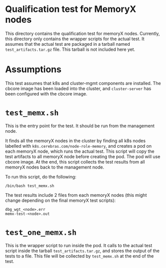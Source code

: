 # Qualification test for MemoryX nodes

This directory contains the qualification test for memoryX nodes. Currently,
this directory only contains the wrapper scripts for the actual test. It assumes
that the actual test are packaged in a tarball named `test_artifacts.tar.gz` file.
This tarball is not included here yet.

# Assumptions

This test assumes that k8s and cluster-mgmt components are installed. The cbcore
image has been loaded into the cluster, and `cluster-server` has been configured
with the cbcore image.

# `test_memx.sh`

This is the entry point for the test. It should be run from the management node.

It finds all the memoryX nodes in the cluster by finding all k8s nodes labelled
with `k8s.cerebras.com/node-role-memory`, and creates a pod on each memoryX node,
which runs the actual test. This script will copy the test artifacts to all
memoryX node before creating the pod. The pod will use cbcore image. At the end,
this script collects the test results from all memoryX nodes back to the
management node.

To run this script, do the following:
```
/bin/bash test_memx.sh
```

The test results include 2 files from each memoryX nodes (this might change
depending on the final memoryX test scripts):
```
dbg_wgt_<node>.err
memx-test-<node>.out
```

# `test_one_memx.sh`

This is the wrapper script to run inside the pod. It calls to the actual test
script inside the tarball `test_artifacts.tar.gz`, and stores the output of
the tests to a file. This file will be collected by `test_memx.sh` at the end
of the test.

